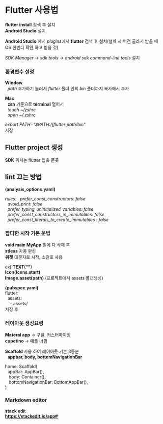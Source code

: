 
# Flutter 사용법

**flutter install** 검색 후 설치  
**Android Studio** 설치  

**Android Studio** 에서 *plugins*에서 **flutter** 검색 후 설치(설치 시 버전 골라서 받을 때 OS 한번더 확인 하고 받을 것)  

*SDK Manager*  -> *sdk tools* -> *android sdk command-line tools* 설치  


### 환경변수 설정

**Window**   
&nbsp;&nbsp;*path* 추가하기 눌러서 *flutter* 폴더 안의 *bin* 폴더까지 복사해서 추가  

**Mac**  
&nbsp;&nbsp;**zsh** 기준으로 **terminal** 열어서  
&nbsp;&nbsp;*touch ~/zshrc*  
&nbsp;&nbsp;*open ~/.zshrc*  

*export PATH="$PATH:/[flutter path/bin"*  
저장


## Flutter project 생성
**SDK** 위치는 flutter 압축 푼곳

## lint 끄는 방법
**(analysis_options.yaml)**


*rules:
&nbsp;&nbsp;prefer_const_constructors: false  
&nbsp;&nbsp;avoid_print: false  
&nbsp;&nbsp;prefer_typing_uninitialized_variables: false  
&nbsp;&nbsp;prefer_const_constructors_in_immutables: false  
&nbsp;&nbsp;prefer_const_literals_to_create_immutables : false*  


### 잡다한 시작 기본 문법

**void main MyApp** 밑에 다 삭제 후  
**stless** 자동 완성  
**위젯** 대문자로 시작, 소괄호 사용  

ex)
**TEXT("")**  
**Icon(Icons.start)**  
**Image.asset(path)** (프로젝트에서 assets 폴더생성)  

**(pubspec.yaml)**  
flutter:  
&nbsp;&nbsp;assets:  
&nbsp;&nbsp;&nbsp;&nbsp;- assets/   
저장 후  


### 레이아웃 생성요령  
**Materal app** -> 구글, 커스터마이징  
**cupetino** -> 애플 너낌  

**Scaffold** 사용 하여 레이아웃 기본 3등분  
&nbsp;&nbsp;**appbar, body, bottomNavigationBar**  

home: Scaffold(  
    &nbsp;&nbsp;appBar: AppBar(),   
   &nbsp;&nbsp; body: Container(),    
   &nbsp;&nbsp; bottomNavigationBar: BottomAppBar(),  
    )


### Markdown editor
**stack edit**  
**https://stackedit.io/app#**  



